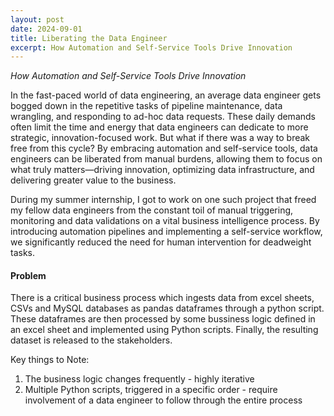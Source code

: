 ```yaml
---
layout: post
date: 2024-09-01
title: Liberating the Data Engineer
excerpt: How Automation and Self-Service Tools Drive Innovation
---
```


<i> How Automation and Self-Service Tools Drive Innovation</i>

<p>
In the fast-paced world of data engineering, an average data engineer gets bogged down in the repetitive tasks of pipeline maintenance, data wrangling, and responding to ad-hoc data requests. These daily demands often limit the time and energy that data engineers can dedicate to more strategic, innovation-focused work. But what if there was a way to break free from this cycle? By embracing automation and self-service tools, data engineers can be liberated from manual burdens, allowing them to focus on what truly matters—driving innovation, optimizing data infrastructure, and delivering greater value to the business.
</p>

<p> During my summer internship, I got to work on one such project that freed my fellow data engineers from the constant toil of manual triggering, monitoring and data validations on a vital business intelligence process. By introducing automation pipelines and implementing a self-service workflow, we significantly reduced the need for human intervention for deadweight tasks.<p>

<h4>Problem</h4>
<p>There is a critical business process which ingests data from excel sheets, CSVs and MySQL databases as pandas dataframes through a python script. These dataframes are then processed by some bussiness logic defined in an excel sheet and implemented using Python scripts. Finally, the resulting dataset is released to the stakeholders.

Key things to Note:

1. The business logic changes frequently - highly iterative
2. Multiple Python scripts, triggered in a specific order - require involvement of a data engineer to follow through the entire process











